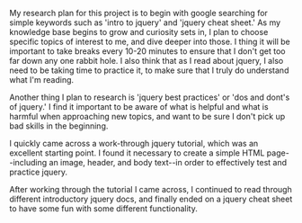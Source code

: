 <!-- BEFORE -->
My research plan for this project is to begin with google searching for simple keywords such as 'intro to jquery' and 'jquery cheat sheet.' As my knowledge base begins to grow and curiosity sets in, I plan to choose specific topics of interest to me, and dive deeper into those. I thing it will be important to take breaks every 10-20 minutes to ensure that I don't get too far down any one rabbit hole. I also think that as I read about jquery, I also need to be taking time to practice it, to make sure that I truly do understand what I'm reading.

Another thing I plan to research is 'jquery best practices' or 'dos and dont's of jquery.' I find it important to be aware of what is helpful and what is harmful when approaching new topics, and want to be sure I don't pick up bad skills in the beginning.

<!-- AFTER -->
I quickly came across a work-through jquery tutorial, which was an excellent starting point. I found it necessary to create a simple HTML page--including an image, header, and body text--in order to effectively test and practice jquery.

After working through the tutorial I came across, I continued to read through different introductory jquery docs, and finally ended on a jquery cheat sheet to have some fun with some different functionality.
